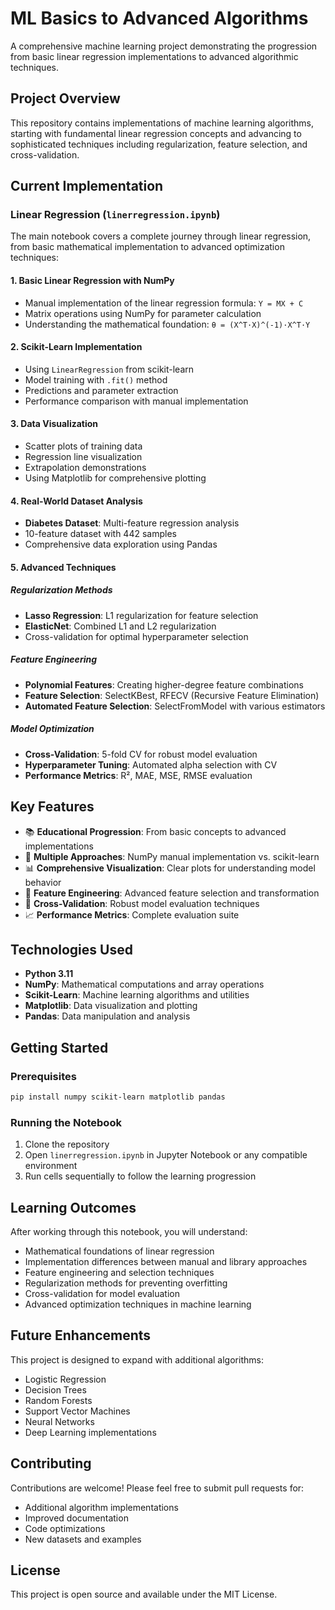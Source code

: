 # ML Basics to Advanced Algorithms

A comprehensive machine learning project demonstrating the progression from basic linear regression implementations to advanced algorithmic techniques.

## Project Overview

This repository contains implementations of machine learning algorithms, starting with fundamental linear regression concepts and advancing to sophisticated techniques including regularization, feature selection, and cross-validation.

## Current Implementation

### Linear Regression (`linerregression.ipynb`)

The main notebook covers a complete journey through linear regression, from basic mathematical implementation to advanced optimization techniques:

#### 1. **Basic Linear Regression with NumPy**
- Manual implementation of the linear regression formula: `Y = MX + C`
- Matrix operations using NumPy for parameter calculation
- Understanding the mathematical foundation: `θ = (X^T·X)^(-1)·X^T·Y`

#### 2. **Scikit-Learn Implementation**
- Using `LinearRegression` from scikit-learn
- Model training with `.fit()` method
- Predictions and parameter extraction
- Performance comparison with manual implementation

#### 3. **Data Visualization**
- Scatter plots of training data
- Regression line visualization
- Extrapolation demonstrations
- Using Matplotlib for comprehensive plotting

#### 4. **Real-World Dataset Analysis**
- **Diabetes Dataset**: Multi-feature regression analysis
- 10-feature dataset with 442 samples
- Comprehensive data exploration using Pandas

#### 5. **Advanced Techniques**

##### **Regularization Methods**
- **Lasso Regression**: L1 regularization for feature selection
- **ElasticNet**: Combined L1 and L2 regularization
- Cross-validation for optimal hyperparameter selection

##### **Feature Engineering**
- **Polynomial Features**: Creating higher-degree feature combinations
- **Feature Selection**: SelectKBest, RFECV (Recursive Feature Elimination)
- **Automated Feature Selection**: SelectFromModel with various estimators

##### **Model Optimization**
- **Cross-Validation**: 5-fold CV for robust model evaluation
- **Hyperparameter Tuning**: Automated alpha selection with CV
- **Performance Metrics**: R², MAE, MSE, RMSE evaluation

## Key Features

- 📚 **Educational Progression**: From basic concepts to advanced implementations
- 🔬 **Multiple Approaches**: NumPy manual implementation vs. scikit-learn
- 📊 **Comprehensive Visualization**: Clear plots for understanding model behavior
- 🎯 **Feature Engineering**: Advanced feature selection and transformation
- 🔄 **Cross-Validation**: Robust model evaluation techniques
- 📈 **Performance Metrics**: Complete evaluation suite

## Technologies Used

- **Python 3.11**
- **NumPy**: Mathematical computations and array operations
- **Scikit-Learn**: Machine learning algorithms and utilities
- **Matplotlib**: Data visualization and plotting
- **Pandas**: Data manipulation and analysis

## Getting Started

### Prerequisites
```bash
pip install numpy scikit-learn matplotlib pandas
```

### Running the Notebook
1. Clone the repository
2. Open `linerregression.ipynb` in Jupyter Notebook or any compatible environment
3. Run cells sequentially to follow the learning progression

## Learning Outcomes

After working through this notebook, you will understand:

- Mathematical foundations of linear regression
- Implementation differences between manual and library approaches
- Feature engineering and selection techniques
- Regularization methods for preventing overfitting
- Cross-validation for model evaluation
- Advanced optimization techniques in machine learning

## Future Enhancements

This project is designed to expand with additional algorithms:
- Logistic Regression
- Decision Trees
- Random Forests
- Support Vector Machines
- Neural Networks
- Deep Learning implementations

## Contributing

Contributions are welcome! Please feel free to submit pull requests for:
- Additional algorithm implementations
- Improved documentation
- Code optimizations
- New datasets and examples

## License

This project is open source and available under the MIT License. 